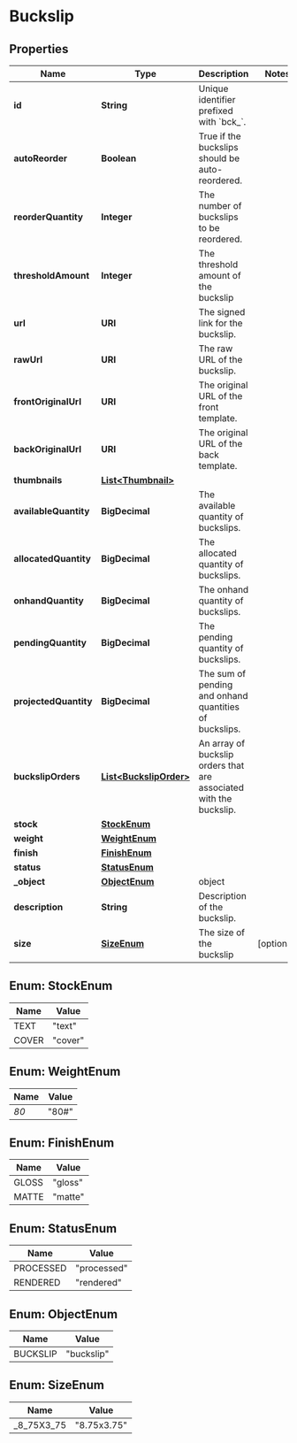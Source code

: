 

# Buckslip


## Properties

Name | Type | Description | Notes
------------ | ------------- | ------------- | -------------
**id** | **String** | Unique identifier prefixed with &#x60;bck_&#x60;. | 
**autoReorder** | **Boolean** | True if the buckslips should be auto-reordered. | 
**reorderQuantity** | **Integer** | The number of buckslips to be reordered. | 
**thresholdAmount** | **Integer** | The threshold amount of the buckslip | 
**url** | **URI** | The signed link for the buckslip. | 
**rawUrl** | **URI** | The raw URL of the buckslip. | 
**frontOriginalUrl** | **URI** | The original URL of the front template. | 
**backOriginalUrl** | **URI** | The original URL of the back template. | 
**thumbnails** | [**List&lt;Thumbnail&gt;**](Thumbnail.md) |  | 
**availableQuantity** | **BigDecimal** | The available quantity of buckslips. | 
**allocatedQuantity** | **BigDecimal** | The allocated quantity of buckslips. | 
**onhandQuantity** | **BigDecimal** | The onhand quantity of buckslips. | 
**pendingQuantity** | **BigDecimal** | The pending quantity of buckslips. | 
**projectedQuantity** | **BigDecimal** | The sum of pending and onhand quantities of buckslips. | 
**buckslipOrders** | [**List&lt;BuckslipOrder&gt;**](BuckslipOrder.md) | An array of buckslip orders that are associated with the buckslip. | 
**stock** | [**StockEnum**](#StockEnum) |  | 
**weight** | [**WeightEnum**](#WeightEnum) |  | 
**finish** | [**FinishEnum**](#FinishEnum) |  | 
**status** | [**StatusEnum**](#StatusEnum) |  | 
**_object** | [**ObjectEnum**](#ObjectEnum) | object | 
**description** | **String** | Description of the buckslip. | 
**size** | [**SizeEnum**](#SizeEnum) | The size of the buckslip |  [optional]



## Enum: StockEnum

Name | Value
---- | -----
TEXT | &quot;text&quot;
COVER | &quot;cover&quot;



## Enum: WeightEnum

Name | Value
---- | -----
_80_ | &quot;80#&quot;



## Enum: FinishEnum

Name | Value
---- | -----
GLOSS | &quot;gloss&quot;
MATTE | &quot;matte&quot;



## Enum: StatusEnum

Name | Value
---- | -----
PROCESSED | &quot;processed&quot;
RENDERED | &quot;rendered&quot;



## Enum: ObjectEnum

Name | Value
---- | -----
BUCKSLIP | &quot;buckslip&quot;



## Enum: SizeEnum

Name | Value
---- | -----
_8_75X3_75 | &quot;8.75x3.75&quot;



